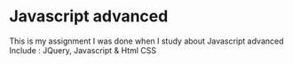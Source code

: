# Javascript advanced
 This is my assignment I was done when I study about Javascript advanced Include : JQuery, Javascript & Html CSS 
